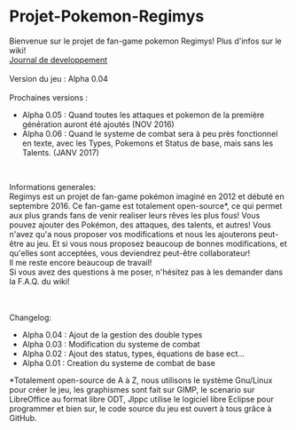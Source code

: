 # Projet-Pokemon-Regimys
Bienvenue sur le projet de fan-game pokemon Regimys! Plus d'infos sur le wiki!<br/>
<a href="https://github.com/jlppc/Projet-Pokemon-Regimys/wiki/Journal-du-developpement">Journal de developpement</a><br/>
<br/>Version du jeu : Alpha 0.04<br/><br/>
Prochaines versions :<ul>
<li>Alpha 0.05 : Quand toutes les attaques et pokemon de la première génération auront été ajoutés (NOV 2016)</li>
<li>Alpha 0.06 : Quand le systeme de combat sera à peu près fonctionnel en texte, avec les Types, Pokemons et Status de base, mais sans les Talents. (JANV 2017)</li></ul><br/>

Informations generales:<br/>
Regimys est un projet de fan-game pokémon imaginé en 2012 et débuté en septembre 2016. 
Ce fan-game est totalement open-source*, ce qui permet aux plus grands fans de venir realiser leurs rêves les plus fous! 
Vous pouvez ajouter des Pokémon, des attaques, des talents, et autres! 
Vous n'avez qu'a nous proposer vos modifications et nous les ajouterons peut-être au jeu. 
Et si vous nous proposez beaucoup de bonnes modifications, et qu'elles sont acceptées, vous deviendrez peut-être collaborateur!<br/>
Il me reste encore beaucoup de travail!<br/>
Si vous avez des questions à me poser, n'hésitez pas à les demander dans la F.A.Q. du wiki!<br/><br/><br/>

Changelog:
<ul>
<li>Alpha 0.04 : Ajout de la gestion des double types</li>
<li>Alpha 0.03 : Modification du systeme de combat</li>
<li>Alpha 0.02 : Ajout des status, types, équations de base ect...</li>
<li>Alpha 0.01 : Creation du systeme de combat de base</li>
</ul>

*Totalement open-source de A à Z, nous utilisons le système Gnu/Linux pour créer le jeu, les graphismes sont fait sur GIMP, le scenario sur LibreOffice au format libre ODT, Jlppc utilise le logiciel libre Eclipse pour programmer et bien sur, le code source du jeu est ouvert à tous grâce à GitHub.
